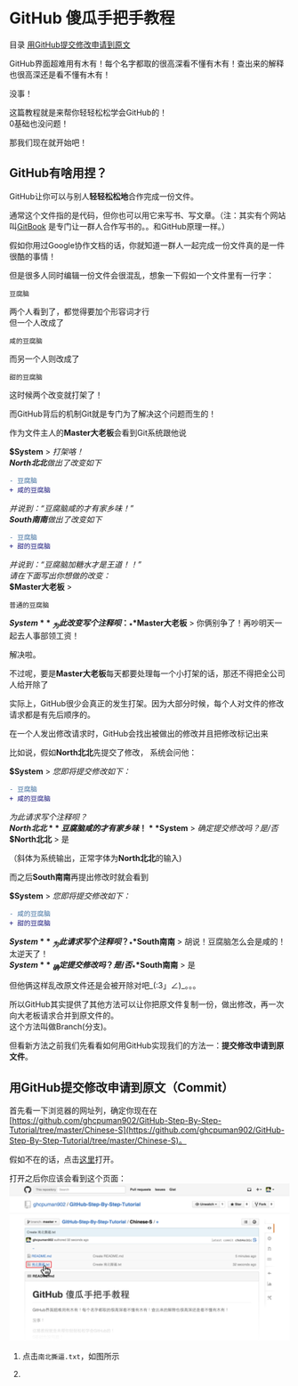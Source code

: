 # GitHub 傻瓜手把手教程

目录
[用GitHub提交修改申请到原文](#commit)

GitHub界面超难用有木有！每个名字都取的很高深看不懂有木有！查出来的解释也很高深还是看不懂有木有！

没事！

这篇教程就是来帮你轻轻松松学会GitHub的！  
0基础也没问题！

那我们现在就开始吧！

## GitHub有啥用捏？

GitHub让你可以与别人**轻轻松松地**合作完成一份文件。

通常这个文件指的是代码，但你也可以用它来写书、写文章。（注：其实有个网站叫[GitBook](https://www.gitbook.com) 是专门让一群人合作写书的。。和GitHub原理一样。）

假如你用过Google协作文档的话，你就知道一群人一起完成一份文件真的是一件很酷的事情！

但是很多人同时编辑一份文件会很混乱，想象一下假如一个文件里有一行字：
```
豆腐脑
```

两个人看到了，都觉得要加个形容词才行  
但一个人改成了
```
咸的豆腐脑
```

而另一个人则改成了
```
甜的豆腐脑
```

这时候两个改变就打架了！

而GitHub背后的机制Git就是专门为了解决这个问题而生的！

作为文件主人的**Master大老板**会看到Git系统跟他说

**$System** \> _打架咯！_  
_**North北北**做出了改变如下_  
```diff
- 豆腐脑
+ 咸的豆腐脑
```
_并说到：“豆腐脑咸的才有家乡味！”_  
_**South南南**做出了改变如下_  
```diff
- 豆腐脑
+ 甜的豆腐脑
```
_并说到：“豆腐脑加糖水才是王道！！”_  
_请在下面写出你想做的改变：_  
**$Master大老板** \>
```
普通的豆腐脑
```
**$System** \> _为此改变写个注释呗：_  
**$Master大老板** \> 你俩别争了！再吵明天一起去人事部领工资！  

解决啦。

不过呢，要是**Master大老板**每天都要处理每一个小打架的话，那还不得把全公司人给开除了

实际上，GitHub很少会真正的发生打架。因为大部分时候，每个人对文件的修改请求都是有先后顺序的。

在一个人发出修改请求时，GitHub会找出被做出的修改并且把修改标记出来

比如说，假如**North北北**先提交了修改，
系统会问他：

**$System** \> _您即将提交修改如下：_  
```diff
- 豆腐脑
+ 咸的豆腐脑
```
_为此请求写个注释呗？_  
**$North北北** \>  豆腐脑咸的才有家乡味！  
**$System** \>  _确定提交修改吗？是/否_  
**$North北北** \> 是  

（斜体为系统输出，正常字体为**North北北**的输入)

而之后**South南南**再提出修改时就会看到

**$System** \> _您即将提交修改如下：_  
```diff
- 咸的豆腐脑
+ 甜的豆腐脑
```
**$System** \> _为此请求写个注释呗？_  
**$South南南** \> 胡说！豆腐脑怎么会是咸的！太逆天了！  
**$System** \> _确定提交修改吗？是/否_   
**$South南南** \> 是  

但他俩这样乱改原文件还是会被开除对吧\_(:3」∠)\_。。。  

所以GitHub其实提供了其他方法可以让你把原文件复制一份，做出修改，再一次向大老板请求合并到原文件的。  
这个方法叫做Branch(分支)。

但看新方法之前我们先看看如何用GitHub实现我们的方法一：**提交修改申请到原文件**。

## 用GitHub提交修改申请到原文（Commit<a name="commit"></a>）


首先看一下浏览器的网址列，确定你现在在[https://github.com/ghcpuman902/GitHub-Step-By-Step-Tutorial/tree/master/Chinese-S](https://github.com/ghcpuman902/GitHub-Step-By-Step-Tutorial/tree/master/Chinese-S)。

假如不在的话，点击[这里](https://github.com/ghcpuman902/GitHub-Step-By-Step-Tutorial/tree/master/Chinese-S)打开。

打开之后你应该会看到这个页面：
![commit step 1 - oepn text file](img/commit_step_1_oepn_text_file.jpg)
1. 点击`南北撕逼.txt`，如图所示

2. 
